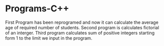 # Programs-C++
First Program has been reprogramed and now it can calculate the average age of required number of students.
Second program is calculates fictorial of an interger.
Third program calculates sum of positive integers starting form 1 to the limit we input in the program.